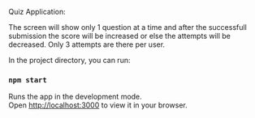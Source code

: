 Quiz Application: 

The screen will show only 1 question at a time and after the successfull submission the score will be increased or else the attempts will be decreased. Only 3 attempts are there per user.

In the project directory, you can run:
### `npm start`

Runs the app in the development mode.\
Open [http://localhost:3000](http://localhost:3000) to view it in your browser.
